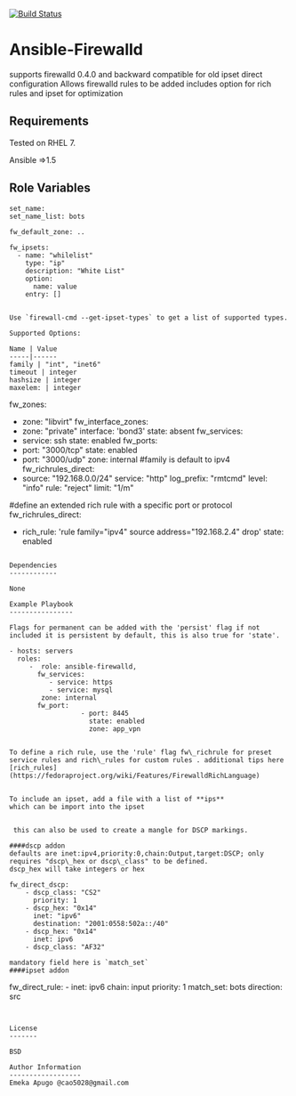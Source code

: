 [![Build Status](https://travis-ci.org/eapugo/Ansible-firewalld.svg?branch=master)](https://travis-ci.org/eapugo/Ansible-firewalld)

Ansible-Firewalld
=========
supports firewalld 0.4.0 and backward compatible for old ipset direct configuration
Allows firewalld rules to be added includes option for rich rules and ipset for optimization


Requirements
------------
Tested on RHEL 7.

Ansible =>1.5 

Role Variables
--------------
```
set_name:
set_name_list: bots
```
```
fw_default_zone: ..

```
```
fw_ipsets:
  - name: "whilelist"
    type: "ip"
    description: "White List"
    option:
      name: value
    entry: []
```
```

Use `firewall-cmd --get-ipset-types` to get a list of supported types.

Supported Options:

Name | Value
-----|------
family | "int", "inet6"
timeout | integer
hashsize | integer
maxelem: | integer

```
fw_zones:
  - zone: "libvirt"
fw_interface_zones:
  - zone: "private"
    interface: 'bond3'
    state: absent
fw_services:
  - service: ssh
    state: enabled
fw_ports:
  - port: "3000/tcp"
    state: enabled
  - port: "3000/udp"
    zone: internal
#family is default to ipv4
fw_richrules_direct:
  - source: "192.168.0.0/24"
    service: "http"
    log_prefix: "rmtcmd"
    level: "info"
    rule: "reject"
    limit: "1/m"

#define an extended rich rule with a specific port or protocol
fw_richrules_direct:
  - rich_rule: 'rule family="ipv4" source address="192.168.2.4" drop'
    state: enabled
```

Dependencies
------------

None

Example Playbook
----------------

Flags for permanent can be added with the 'persist' flag if not included it is persistent by default, this is also true for 'state'. 
```
    - hosts: servers
      roles:
         -  role: ansible-firewalld,
		   fw_services:
		      - service: https
		      - service: mysql
			zone: internal
		   fw_port:
                      - port: 8445
                        state: enabled
                        zone: app_vpn
```

To define a rich rule, use the 'rule' flag fw\_richrule for preset service rules and rich\_rules for custom rules . additional tips here [rich_rules](https://fedoraproject.org/wiki/Features/FirewalldRichLanguage)


To include an ipset, add a file with a list of **ips**
which can be import into the ipset


 this can also be used to create a mangle for DSCP markings.

####dscp addon 
defaults are inet:ipv4,priority:0,chain:Output,target:DSCP; only requires "dscp\_hex or dscp\_class" to be defined. 
dscp_hex will take integers or hex
```
    fw_direct_dscp:
        - dscp_class: "CS2"
          priority: 1
        - dscp_hex: "0x14"
          inet: "ipv6"
          destination: "2001:0558:502a::/40"
        - dscp_hex: "0x14"
          inet: ipv6
        - dscp_class: "AF32"
```
mandatory field here is `match_set`
####ipset addon
```
  fw_direct_rule:
        - inet: ipv6
          chain: input
          priority: 1
          match_set: bots
          direction: src
```


License
-------

BSD

Author Information
------------------
Emeka Apugo @cao5028@gmail.com
